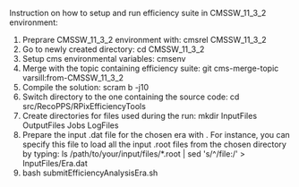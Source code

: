 Instruction on how to setup and run efficiency suite in CMSSW_11_3_2 environment:
1. Preprare CMSSW_11_3_2 environment with: cmsrel CMSSW_11_3_2
2. Go to newly created directory: cd CMSSW_11_3_2
3. Setup cms environmental variables: cmsenv
4. Merge with the topic containing efficiency suite: git cms-merge-topic varsill:from-CMSSW_11_3_2
5. Compile the solution: scram b -j10
6. Switch directory to the one containing the source code: cd src/RecoPPS/RPixEfficiencyTools
7. Create directories for files used during the run: mkdir InputFiles OutputFiles Jobs LogFiles
8. Prepare the input .dat file for the chosen era with <era name>. For instance, you can specify this file to load all the input .root files from the chosen directory by typing:
	ls /path/to/your/input/files/*.root | sed 's/^/file:/' > InputFiles/Era<era name>.dat
9. bash submitEfficiencyAnalysisEra.sh <era name>